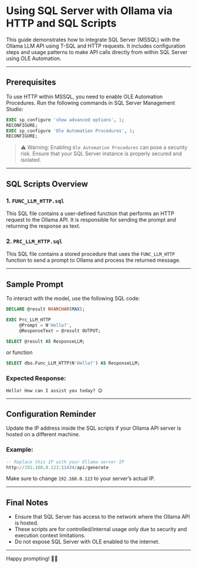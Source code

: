 # Using SQL Server with Ollama via HTTP and SQL Scripts

This guide demonstrates how to integrate SQL Server (MSSQL) with the Ollama LLM API using T-SQL and HTTP requests. It includes configuration steps and usage patterns to make API calls directly from within SQL Server using OLE Automation.

---

## Prerequisites

To use HTTP within MSSQL, you need to enable OLE Automation Procedures. Run the following commands in SQL Server Management Studio:

```sql
EXEC sp_configure 'show advanced options', 1;
RECONFIGURE;
EXEC sp_configure 'Ole Automation Procedures', 1;
RECONFIGURE;
```

> ⚠️ Warning: Enabling `Ole Automation Procedures` can pose a security risk. Ensure that your SQL Server instance is properly secured and isolated.

---

## SQL Scripts Overview

### 1. `FUNC_LLM_HTTP.sql`

This SQL file contains a user-defined function that performs an HTTP request to the Ollama API. It is responsible for sending the prompt and returning the response as text.

### 2. `PRC_LLM_HTTP.sql`

This SQL file contains a stored procedure that uses the `FUNC_LLM_HTTP` function to send a prompt to Ollama and process the returned message.

---

## Sample Prompt

To interact with the model, use the following SQL code:

```sql
DECLARE @result NVARCHAR(MAX);

EXEC Prc_LLM_HTTP
     @Prompt = N'Hello?',
     @ResponseText = @result OUTPUT;

SELECT @result AS ResponseLLM;
```

or function
```sql
SELECT dbo.Func_LLM_HTTP(N'Hello?') AS ResponseLLM;
```

### Expected Response:

```
Hello! How can I assist you today? 😊
```

---

## Configuration Reminder

Update the IP address inside the SQL scripts if your Ollama API server is hosted on a different machine.

### Example:

```sql
-- Replace this IP with your Ollama server IP
http://192.168.0.123:11434/api/generate
```

Make sure to change `192.168.0.123` to your server’s actual IP.

---

## Final Notes

- Ensure that SQL Server has access to the network where the Ollama API is hosted.
- These scripts are for controlled/internal usage only due to security and execution context limitations.
- Do not expose SQL Server with OLE enabled to the internet.

---

Happy prompting! 🧠📡
